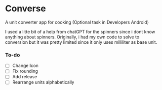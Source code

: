 # Converse
A unit converter app for cooking (Optional task in Developers Android)

I used a litte bit of a help from chatGPT for the spinners since i dont know anything about spinners. Originally, i had my own code to solve to conversion but it was pretty limited since it only uses milliliter as base unit.

### To-do
- [ ] Change Icon
- [ ] Fix rounding
- [ ] Add release
- [ ] Rearrange units alphabetically
